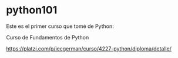 # python101

Este es el primer curso que tomé de Python:

Curso de Fundamentos de Python

https://platzi.com/p/iecgerman/curso/4227-python/diploma/detalle/
